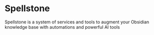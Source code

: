 # Spellstone
Spellstone is a system of services and tools to augment your Obsidian knowledge base with automations and powerful AI tools

